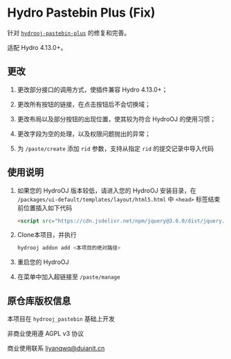 # Hydro Pastebin Plus (Fix)

针对 [`hydrooj-pastebin-plus`](https://github.com/liyanqwq/hydrooj-pastebin-plus) 的修复和完善。

适配 Hydro 4.13.0+。

## 更改

1. 更改部分接口的调用方式，使插件兼容 Hydro 4.13.0+；

2. 更改所有按钮的链接，在点击按钮后不会切换域；

3. 更改布局以及部分按钮的出现位置，使其较为符合 HydroOJ 的使用习惯；

4. 更改字段为空的处理，以及权限问题抛出的异常；

5. 为 `/paste/create` 添加 `rid` 参数，支持从指定 `rid` 的提交记录中导入代码

## 使用说明

1. 如果您的 HydroOJ 版本较低，请进入您的 HydroOJ 安装目录，在 `/packages/ui-default/templates/layout/html5.html` 中 `<head>` 标签结束前位置插入如下代码
   
   ```html
   <script src="https://cdn.jsdelivr.net/npm/jquery@3.6.0/dist/jquery.min.js"></script>
   ```

2. Clone本项目，并执行
   
   ```bash
   hydrooj addon add <本项目的绝对路径>
   ```

3. 重启您的 HydroOJ

4. 在菜单中加入超链接至 `/paste/manage`

## 原仓库版权信息

本项目在 `hydrooj_pastebin` 基础上开发

非商业使用遵 AGPL v3 协议

商业使用联系 [liyanqwq@duianit.cn](mailto:liyanqwq@duianit.cn)
